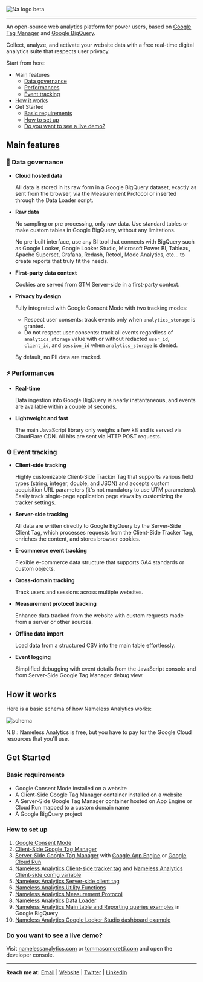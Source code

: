 ![Na logo beta](https://github.com/tommasomoretti/nameless-analytics/assets/29273232/7d4ded5e-4b79-46a2-b089-03997724fd10)

---

An open-source web analytics platform for power users, based on [Google Tag Manager](https://marketingplatform.google.com/intl/it/about/tag-manager/) and [Google BigQuery](https://cloud.google.com/bigquery).

Collect, analyze, and activate your website data with a free real-time digital analytics suite that respects user privacy.

Start from here:
- Main features
  - [Data governance](#-data-governance)
  - [Performances](#%EF%B8%8F-performances)
  - [Event tracking](#%EF%B8%8F-event-tracking)
- [How it works](#how-it-works)
- Get Started
  - [Basic requirements](#basic-requirements)
  - [How to set up](#how-to-set-up)
  - [Do you want to see a live demo?](#do-you-want-to-see-a-live-demo)
 


## Main features
### 💾 Data governance
- **Cloud hosted data**
  
  All data is stored in its raw form in a Google BigQuery dataset, exactly as sent from the browser, via the Measurement Protocol or inserted through the Data Loader script.
  
- **Raw data**
  
  No sampling or pre processing, only raw data. Use standard tables or make custom tables in Google BigQuery, without any limitations.

  No pre-built interface, use any BI tool that connects with BigQuery such as Google Looker, Google Looker Studio, Microsoft Power BI, Tableau, Apache Superset, Grafana, Redash, Retool, Mode Analytics, etc... to create reports that truly fit the needs.

  
- **First-party data context**
  
  Cookies are served from GTM Server-side in a first-party context.

- **Privacy by design**

  Fully integrated with Google Consent Mode with two tracking modes:
  - Respect user consents: track events only when `analytics_storage` is granted.
  - Do not respect user consents: track all events regardless of `analytics_storage` value with or without redacted `user_id`, `client_id`, and `session_id` when `analytics_storage` is denied.

  By default, no PII data are tracked.
  

### ⚡️ Performances
- **Real-time**
  
  Data ingestion into Google BigQuery is nearly instantaneous, and events are available within a couple of seconds.

- **Lightweight and fast**
  
  The main JavaScript library only weighs a few kB and is served via CloudFlare CDN. All hits are sent via HTTP POST requests.


### ⚙️ Event tracking

- **Client-side tracking**
  
  Highly customizable Client-Side Tracker Tag that supports various field types (string, integer, double, and JSON) and accepts custom acquisition URL parameters (it's not mandatory to use UTM parameters). Easily track single-page application page views by customizing the tracker settings.

- **Server-side tracking**
  
  All data are written directly to Google BigQuery by the Server-Side Client Tag, which processes requests from the Client-Side Tracker Tag, enriches the content, and stores browser cookies.

- **E-commerce event tracking**
  
  Flexible e-commerce data structure that supports GA4 standards or custom objects.

- **Cross-domain tracking**
  
  Track users and sessions across multiple websites.

- **Measurement protocol tracking**
  
  Enhance data tracked from the website with custom requests made from a server or other sources.

- **Offline data import**
  
  Load data from a structured CSV into the main table effortlessly.

- **Event logging**
  
  Simplified debugging with event details from the JavaScript console and from Server-Side Google Tag Manager debug view.



## How it works
Here is a basic schema of how Nameless Analytics works:

![schema](https://github.com/user-attachments/assets/1f7b5f1e-e282-43cf-8f30-737554c8e3d9)

N.B.: Nameless Analytics is free, but you have to pay for the Google Cloud resources that you'll use.


## Get Started
### Basic requirements
- Google Consent Mode installed on a website
- A Client-Side Google Tag Manager container installed on a website
- A Server-Side Google Tag Manager container hosted on App Engine or Cloud Run mapped to a custom domain name
- A Google BigQuery project


### How to set up
1. [Google Consent Mode](https://developers.google.com/tag-platform/security/guides/consent?hl=en&consentmode=advanced)
2. [Client-Side Google Tag Manager](https://support.google.com/tagmanager/answer/14842164)
3. [Server-Side Google Tag Manager](https://developers.google.com/tag-platform/tag-manager/server-side) with [Google App Engine](https://developers.google.com/tag-platform/tag-manager/server-side/app-engine-setup) or [Google Cloud Run](https://developers.google.com/tag-platform/tag-manager/server-side/cloud-run-setup-guide)
4. [Nameless Analytics Client-side tracker tag](https://github.com/tommasomoretti/nameless-analytics-client-side-tracker-tag) and [Nameless Analytics Client-side config variable](https://github.com/tommasomoretti/nameless-analytics-client-side-config-variable)
5. [Nameless Analytics Server-side client tag](https://github.com/tommasomoretti/nameless-analytics-server-side-client-tag)
8. [Nameless Analytics Utility Functions](https://github.com/tommasomoretti/nameless-analytics-utility-functions)
8. [Nameless Analytics Measurement Protocol](https://github.com/tommasomoretti/nameless-analytics-measurement-protocol)
7. [Nameless Analytics Data Loader](https://github.com/tommasomoretti/nameless-analytics-data-loader)
6. [Nameless Analytics Main table and Reporting queries examples](https://github.com/tommasomoretti/nameless-analytics-tables) in Google BigQuery
9. [Nameless Analytics Google Looker Studio dashboard example](https://lookerstudio.google.com/reporting/d4a86b2c-417d-4d4d-9ac5-281dca9d1abe/page/HPxxD)


### Do you want to see a live demo?

Visit [namelessanalytics.com](https://namelessanalytics.com?utm_source=github.com&utm_medium=referral&utm_campaign=nameless_analytics) or [tommasomoretti.com](https://tommasomoretti.com?utm_source=github.com&utm_medium=referral&utm_campaign=nameless_analytics) and open the developer console.

---


**Reach me at:** [Email](mailto:hello@tommasomoretti.com) | [Website](https://tommasomoretti.com/?utm_source=github.com&utm_medium=referral&utm_campaign=nameless_analytics) | [Twitter](https://twitter.com/tommoretti88) | [LinkedIn](https://www.linkedin.com/in/tommasomoretti/)
